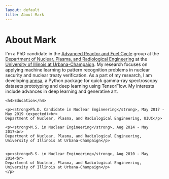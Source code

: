 ```yaml
---
layout: default
title: About Mark
---
```


<div class="post">
	<h1 class="pageTitle">About Mark</h1>
	<p>I'm a PhD candidate in the <a href="http://arfc.github.io">Advanced Reactor and Fuel Cycle</a> group at the <a href="https://npre.illinois.edu/">Department of Nuclear, Plasma, and Radiological Engineering</a> at the <a href="https://illinois.edu/">University of Illinois at Urbana-Champaign</a>. My research focuses on applying machine learning to pattern recognition problems in nuclear security and nuclear treaty verification. As a part of my research, I am developing <a href="https://github.com/kamuda1/annsa">annsa</a>, a Python package for quick gamma-ray spectroscopy datasets prototyping and deep learning using TensorFlow. My interests include advances in deep learning and generative art.
    
    
	<h4>Education</h4>

	<p><strong>Ph.D. Candidate in Nuclear Engineering</strong>, May 2017 - May 2019 (expected)<br>
	Department of Nuclear, Plasma, and Radiological Engineering, UIUC</p>

	<p><strong>M.S. in Nuclear Engineering</strong>, Aug 2014 - May 2017<br>
	Department of Nuclear, Plasma, and Radiological Engineering, University of Illinois at Urbana-Champaign</p>


	<p><strong>B.S. in Nuclear Engineering</strong>, Aug 2010 - May 2014<br>
	Department of Nuclear, Plasma, and Radiological Engineering, University of Illinois at Urbana-Champaign</p>
	</p> 

</div>
